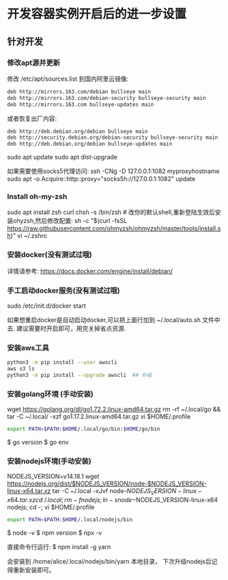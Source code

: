 # 开发容器实例开启后的进一步设置

## 针对开发

### 修改apt源并更新

修改 /etc/apt/sources.list 到国内阿里云镜像:

```txt
deb http://mirrors.163.com/debian bullseye main
deb http://mirrors.163.com/debian-security bullseye-security main
deb http://mirrors.163.com bullseye-updates main
```

或者恢复出厂内容:

```txt
deb http://deb.debian.org/debian bullseye main
deb http://security.debian.org/debian-security bullseye-security main
deb http://deb.debian.org/debian bullseye-updates main
```

sudo apt update
sudo apt dist-upgrade

如果需要使用socks5代理访问:
ssh -CNg -D 127.0.0.1:1082 myproxyhostname
sudo apt -o Acquire::http::proxy="socks5h://127.0.0.1:1082" update

### Install oh-my-zsh

sudo apt install zsh curl
chsh -s /bin/zsh  # 改你的默认shell,重新登陆生效后安装ohyzsh,然后修改配置:
sh -c "$(curl -fsSL https://raw.githubusercontent.com/ohmyzsh/ohmyzsh/master/tools/install.sh)"
vi ~/.zshrc

### 安装docker(没有测试过哦)

详情请参考: https://docs.docker.com/engine/install/debian/

### 手工启动docker服务(没有测试过哦)

sudo /etc/init.d/docker start

如果想重启docker是自动启动docker,可以把上面行加到 ~/.local/auto.sh 文件中去. 建议需要时开启即可，用完关掉省点资源.

### 安装aws工具

```sh
python3 -m pip install --user awscli
aws s3 ls
python3 -m pip install --upgrade awscli  ## 升级
```

### 安装golang环境 (手动安装)

wget https://golang.org/dl/go1.72.2.linux-amd64.tar.gz
rm -rf ~/.local/go && tar -C ~/.local/ -xzf go1.17.2.linux-amd64.tar.gz
vi $HOME/.profile

```sh
export PATH=$PATH:$HOME/.local/go/bin:$HOME/go/bin
```

$ go version
$ go env

### 安装nodejs环境(手动安装)

NODEJS_VERSION=v14.18.1
wget https://nodejs.org/dist/$NODEJS_VERSION/node-$NODEJS_VERSION-linux-x64.tar.xz
tar -C ~/.local -xJvf node-$NODEJS_VERSION-linux-x64.tar.xz
cd ~/.local; rm -f nodejs; ln -s node-$NODEJS_VERSION-linux-x64 nodejs; cd -;
vi $HOME/.profile

```sh
export PATH=$PATH:$HOME/.local/nodejs/bin
```

$ node -v
$ npm version
$ npx -v

直接命令行运行:
$ npm install -g yarn

会安装到 /home/alice/.local/nodejs/bin/yarn 本地目录，
下次升级nodejs后记得重新安装即可。
